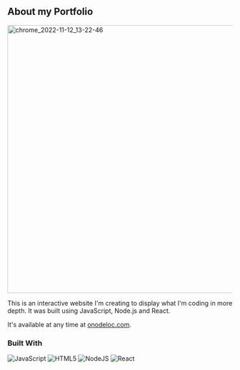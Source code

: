 ## About my Portfolio

<img width="600" alt="chrome_2022-11-12_13-22-46" src="https://i.imgur.com/We2g5HG.png">

This is an interactive website I'm creating to display what I'm coding in more depth. It was built using JavaScript, Node.js and React.

It's available at any time at [onodeloc.com](https://onodeloc.com/).

### Built With

![JavaScript](https://img.shields.io/badge/javascript-%23323330.svg?style=for-the-badge&logo=javascript&logoColor=%23F7DF1E)
![HTML5](https://img.shields.io/badge/html5-%23E34F26.svg?style=for-the-badge&logo=html5&logoColor=white)
![NodeJS](https://img.shields.io/badge/node.js-6DA55F?style=for-the-badge&logo=node.js&logoColor=white)
![React](https://img.shields.io/badge/react-%2320232a.svg?style=for-the-badge&logo=react&logoColor=%2361DAFB)
